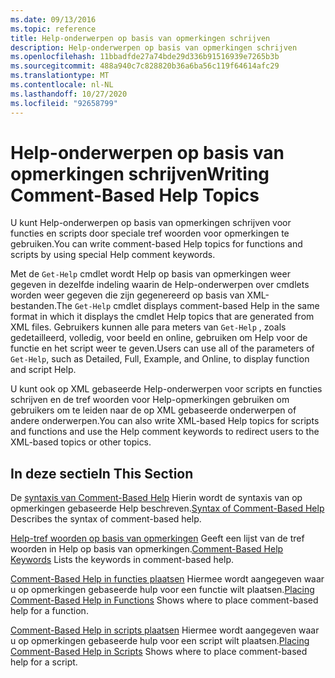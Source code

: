 ```yaml
---
ms.date: 09/13/2016
ms.topic: reference
title: Help-onderwerpen op basis van opmerkingen schrijven
description: Help-onderwerpen op basis van opmerkingen schrijven
ms.openlocfilehash: 11bbadfde27a74bde29d336b91516939e7265b3b
ms.sourcegitcommit: 488a940c7c828820b36a6ba56c119f64614afc29
ms.translationtype: MT
ms.contentlocale: nl-NL
ms.lasthandoff: 10/27/2020
ms.locfileid: "92658799"
---
```

# <a name="writing-comment-based-help-topics"></a><span data-ttu-id="7e95f-103">Help-onderwerpen op basis van opmerkingen schrijven</span><span class="sxs-lookup"><span data-stu-id="7e95f-103">Writing Comment-Based Help Topics</span></span>

<span data-ttu-id="7e95f-104">U kunt Help-onderwerpen op basis van opmerkingen schrijven voor functies en scripts door speciale tref woorden voor opmerkingen te gebruiken.</span><span class="sxs-lookup"><span data-stu-id="7e95f-104">You can write comment-based Help topics for functions and scripts by using special Help comment keywords.</span></span>

 <span data-ttu-id="7e95f-105">Met de `Get-Help` cmdlet wordt Help op basis van opmerkingen weer gegeven in dezelfde indeling waarin de Help-onderwerpen over cmdlets worden weer gegeven die zijn gegenereerd op basis van XML-bestanden.</span><span class="sxs-lookup"><span data-stu-id="7e95f-105">The `Get-Help` cmdlet displays comment-based Help in the same format in which it displays the cmdlet Help topics that are generated from XML files.</span></span> <span data-ttu-id="7e95f-106">Gebruikers kunnen alle para meters van `Get-Help` , zoals gedetailleerd, volledig, voor beeld en online, gebruiken om Help voor de functie en het script weer te geven.</span><span class="sxs-lookup"><span data-stu-id="7e95f-106">Users can use all of the parameters of `Get-Help`, such as Detailed, Full, Example, and Online, to display function and script Help.</span></span>

 <span data-ttu-id="7e95f-107">U kunt ook op XML gebaseerde Help-onderwerpen voor scripts en functies schrijven en de tref woorden voor Help-opmerkingen gebruiken om gebruikers om te leiden naar de op XML gebaseerde onderwerpen of andere onderwerpen.</span><span class="sxs-lookup"><span data-stu-id="7e95f-107">You can also write XML-based Help topics for scripts and functions and use the Help comment keywords to redirect users to the XML-based topics or other topics.</span></span>

## <a name="in-this-section"></a><span data-ttu-id="7e95f-108">In deze sectie</span><span class="sxs-lookup"><span data-stu-id="7e95f-108">In This Section</span></span>

 <span data-ttu-id="7e95f-109">De [syntaxis van Comment-Based Help](./syntax-of-comment-based-help.md) Hierin wordt de syntaxis van op opmerkingen gebaseerde Help beschreven.</span><span class="sxs-lookup"><span data-stu-id="7e95f-109">[Syntax of Comment-Based Help](./syntax-of-comment-based-help.md) Describes the syntax of comment-based help.</span></span>

 <span data-ttu-id="7e95f-110">[Help-tref woorden op basis van opmerkingen](./comment-based-help-keywords.md) Geeft een lijst van de tref woorden in Help op basis van opmerkingen.</span><span class="sxs-lookup"><span data-stu-id="7e95f-110">[Comment-Based Help Keywords](./comment-based-help-keywords.md) Lists the keywords in comment-based help.</span></span>

 <span data-ttu-id="7e95f-111">[Comment-Based Help in functies plaatsen](./placing-comment-based-help-in-functions.md) Hiermee wordt aangegeven waar u op opmerkingen gebaseerde hulp voor een functie wilt plaatsen.</span><span class="sxs-lookup"><span data-stu-id="7e95f-111">[Placing Comment-Based Help in Functions](./placing-comment-based-help-in-functions.md) Shows where to place comment-based help for a function.</span></span>

 <span data-ttu-id="7e95f-112">[Comment-Based Help in scripts plaatsen](./placing-comment-based-help-in-scripts.md) Hiermee wordt aangegeven waar u op opmerkingen gebaseerde hulp voor een script wilt plaatsen.</span><span class="sxs-lookup"><span data-stu-id="7e95f-112">[Placing Comment-Based Help in Scripts](./placing-comment-based-help-in-scripts.md) Shows where to place comment-based help for a script.</span></span>
